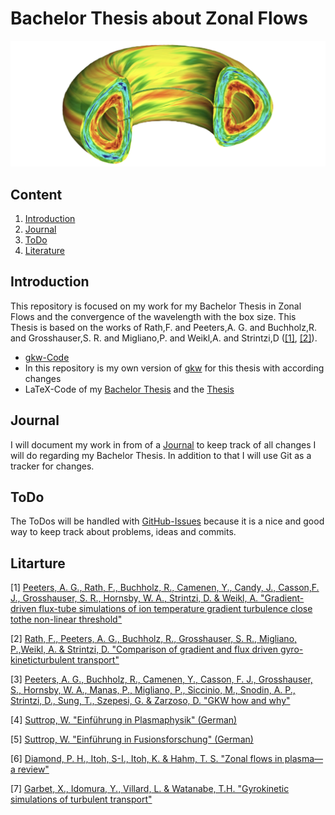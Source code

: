 # Bachelor Thesis about Zonal Flows
![alt text](/bachelorthesis/Pictures/Zonal_Flow.PNG)

## Content

1. [Introduction](#introduction)
2. [Journal](journal/JOURNAL.md)
3. [ToDo](#todo)
4. [Literature](#litarture)

## Introduction 
This repository is focused on my work for my Bachelor Thesis in Zonal Flows and the convergence of the wavelength with the box size. This Thesis is based on the works of Rath,F. and Peeters,A. G. and Buchholz,R. and Grosshauser,S. R. and Migliano,P. and Weikl,A. and Strintzi,D ([[1]](https://doi.org/10.1063/1.4952621), [[2]](https://doi.org/10.1063/1.4961231)).

* [gkw-Code](https://bitbucket.org/gkw/gkw/wiki/Home)
* In this repository is my own version of [gkw](/gkw/) for this thesis with according changes
* LaTeX-Code of my [Bachelor Thesis](/bachelorthesis) and the [Thesis](/bachelorthesis/ZonalFlow.pdf) 

## Journal
I will document my work in from of a [Journal](journal/JOURNAL.md) to keep track of all changes I will do regarding my Bachelor Thesis. In addition to that I will use Git as a tracker for changes.


## ToDo
The ToDos will be handled with [GitHub-Issues](https://github.com/ManeLippert/Bachelorthesis-ZonalFlows/issues) because it is a nice and good way to keep track about problems, ideas and commits.

## Litarture
[1] [Peeters, A. G., Rath, F., Buchholz, R., Camenen, Y., Candy, J., Casson,F. J., Grosshauser, S. R., Hornsby, W. A., Strintzi, D. & Weikl, A. "Gradient-driven flux-tube simulations of ion temperature gradient turbulence close tothe non-linear threshold"](/literature/Peeters%2C%20Rath%2C%20Buchholz%20-%20Gradient-driven%20flux-tube%20simulations%20of%20ion%20temperature%20gradient%20turbulence%20close%20to%20the%20non-linear%20threshold%20(Paper%2C%202016).pdf)

[2] [Rath, F., Peeters, A. G., Buchholz, R., Grosshauser, S. R., Migliano, P.,Weikl, A. & Strintzi, D. "Comparison of gradient and flux driven gyro-kineticturbulent transport"](/literature/Peeters%2C%20Rath%2C%20Buchholz%20-%20Comparison%20of%20gradient%20and%20flux%20driven%20gyro-%0Akinetic%20turbulent%20transport%20(Paper%2C%202016).pdf)

[3] [Peeters, A. G., Buchholz, R., Camenen, Y., Casson, F. J., Grosshauser, S., Hornsby, W. A., Manas, P., Migliano, P., Siccinio, M., Snodin, A. P., Strintzi, D., Sung, T., Szepesi, G. & Zarzoso, D. "GKW how and why"](/manual/GKW_manual_0.4-b1.pdf)

[4] [Suttrop, W. "Einführung in Plasmaphysik" (German)](/literature/Suttrop%20-%20Einfuehrung%20in%20Plasmaphysik/EinfuehrungPlasma.md)

[5] [Suttrop, W. "Einführung in Fusionsforschung" (German)](/literature/Suttrop%20-%20Einfuehrung%20in%20Fusionsforschung/EinfuehrungFusion.md)

[6] [Diamond, P. H., Itoh, S-I., Itoh, K. & Hahm, T. S. "Zonal flows in plasma—a review"](/literature/Diamond%20-%20Zonal%20flows%20in%20plasma%20-%20a%20review%20(Review%2C%202005).pdf)

[7] [Garbet, X., Idomura, Y., Villard, L. & Watanabe, T.H. "Gyrokinetic simulations of turbulent transport"](/literature/Garbet%20-%20Gyrokinetic%20simulations%20of%20turbulent%20transport%20(Review%2C%202010).pdf)

